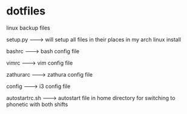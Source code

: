# dotfiles
linux backup files

setup.py ---> will setup all files in their places in my arch linux install

bashrc ---> bash config file

vimrc ---> vim config file

zathurarc ---> zathura config file

config ---> i3 config file

autostartrc.sh ---> autostart file in home directory for switching to phonetic
with both shifts
